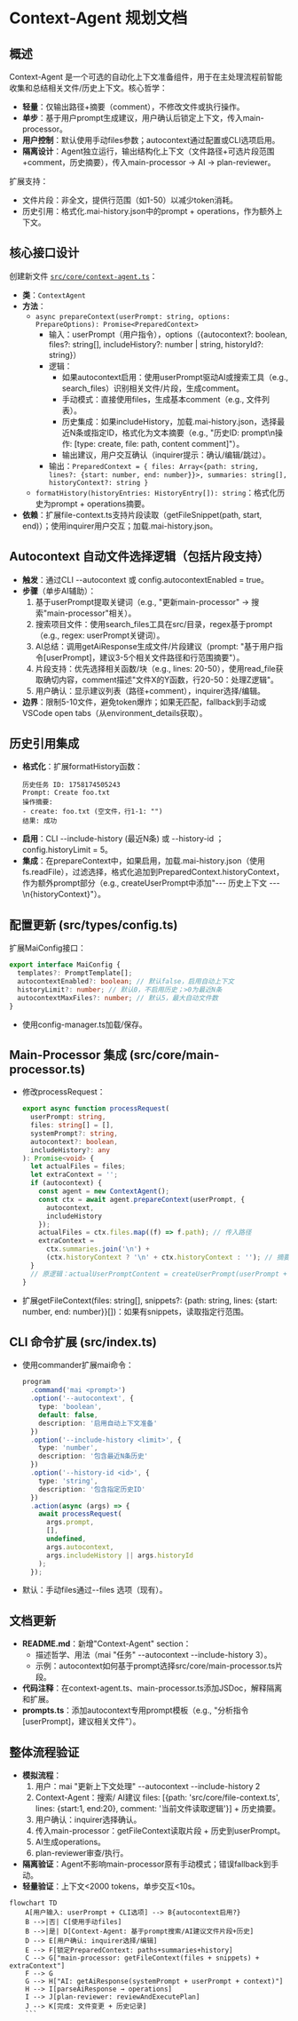 # Context-Agent 规划文档

## 概述

Context-Agent 是一个可选的自动化上下文准备组件，用于在主处理流程前智能收集和总结相关文件/历史上下文。核心哲学：

- **轻量**：仅输出路径+摘要（comment），不修改文件或执行操作。
- **单步**：基于用户prompt生成建议，用户确认后锁定上下文，传入main-processor。
- **用户控制**：默认使用手动files参数；autocontext通过配置或CLI选项启用。
- **隔离设计**：Agent独立运行，输出结构化上下文（文件路径+可选片段范围+comment，历史摘要），传入main-processor → AI → plan-reviewer。

扩展支持：

- 文件片段：非全文，提供行范围（如1-50）以减少token消耗。
- 历史引用：格式化.mai-history.json中的prompt + operations，作为额外上下文。

## 核心接口设计

创建新文件 [`src/core/context-agent.ts`](src/core/context-agent.ts)：

- **类**：`ContextAgent`
- **方法**：
  - `async prepareContext(userPrompt: string, options: PrepareOptions): Promise<PreparedContext>`
    - 输入：userPrompt（用户指令），options（{autocontext?: boolean, files?: string[], includeHistory?: number | string, historyId?: string}）
    - 逻辑：
      - 如果autocontext启用：使用userPrompt驱动AI或搜索工具（e.g., search_files）识别相关文件/片段，生成comment。
      - 手动模式：直接使用files，生成基本comment（e.g., 文件列表）。
      - 历史集成：如果includeHistory，加载.mai-history.json，选择最近N条或指定ID，格式化为文本摘要（e.g., "历史ID: prompt\n操作: [type: create, file: path, content comment]"）。
      - 输出建议，用户交互确认（inquirer提示：确认/编辑/跳过）。
    - 输出：`PreparedContext = { files: Array<{path: string, lines?: {start: number, end: number}}>, summaries: string[], historyContext?: string }`
  - `formatHistory(historyEntries: HistoryEntry[]): string`：格式化历史为prompt + operations摘要。
- **依赖**：扩展file-context.ts支持片段读取（getFileSnippet(path, start, end)）；使用inquirer用户交互；加载.mai-history.json。

## Autocontext 自动文件选择逻辑（包括片段支持）

- **触发**：通过CLI --autocontext 或 config.autocontextEnabled = true。
- **步骤**（单步AI辅助）：
  1. 基于userPrompt提取关键词（e.g., "更新main-processor" → 搜索"main-processor"相关）。
  2. 搜索项目文件：使用search_files工具在src/目录，regex基于prompt（e.g., regex: userPrompt关键词）。
  3. AI总结：调用getAiResponse生成文件/片段建议（prompt: "基于用户指令[userPrompt]，建议3-5个相关文件路径和行范围摘要"）。
  4. 片段支持：优先选择相关函数/块（e.g., lines: 20-50），使用read_file获取确切内容，comment描述"文件X的Y函数，行20-50：处理Z逻辑"。
  5. 用户确认：显示建议列表（路径+comment），inquirer选择/编辑。
- **边界**：限制5-10文件，避免token爆炸；如果无匹配，fallback到手动或VSCode open tabs（从environment_details获取）。

## 历史引用集成

- **格式化**：扩展formatHistory函数：
  ```
  历史任务 ID: 1758174505243
  Prompt: Create foo.txt
  操作摘要:
  - create: foo.txt (空文件，行1-1: "")
  结果: 成功
  ```
- **启用**：CLI --include-history <N> (最近N条) 或 --history-id <ID>；config.historyLimit = 5。
- **集成**：在prepareContext中，如果启用，加载.mai-history.json（使用fs.readFile），过滤选择，格式化追加到PreparedContext.historyContext，作为额外prompt部分（e.g., createUserPrompt中添加"--- 历史上下文 ---\n{historyContext}"）。

## 配置更新 (src/types/config.ts)

扩展MaiConfig接口：

```typescript
export interface MaiConfig {
  templates?: PromptTemplate[];
  autocontextEnabled?: boolean; // 默认false，启用自动上下文
  historyLimit?: number; // 默认0，不启用历史；>0为最近N条
  autocontextMaxFiles?: number; // 默认5，最大自动文件数
}
```

- 使用config-manager.ts加载/保存。

## Main-Processor 集成 (src/core/main-processor.ts)

- 修改processRequest：
  ```typescript
  export async function processRequest(
    userPrompt: string,
    files: string[] = [],
    systemPrompt?: string,
    autocontext?: boolean,
    includeHistory?: any
  ): Promise<void> {
    let actualFiles = files;
    let extraContext = '';
    if (autocontext) {
      const agent = new ContextAgent();
      const ctx = await agent.prepareContext(userPrompt, {
        autocontext,
        includeHistory
      });
      actualFiles = ctx.files.map((f) => f.path); // 传入路径
      extraContext =
        ctx.summaries.join('\n') +
        (ctx.historyContext ? '\n' + ctx.historyContext : ''); // 摘要到prompt
    }
    // 原逻辑：actualUserPromptContent = createUserPrompt(userPrompt + extraContext, await getFileContext(actualFiles, ctx.files));  // 扩展getFileContext支持片段
  }
  ```
- 扩展getFileContext(files: string[], snippets?: {path: string, lines: {start: number, end: number}}[])：如果有snippets，读取指定行范围。

## CLI 命令扩展 (src/index.ts)

- 使用commander扩展mai命令：
  ```typescript
  program
    .command('mai <prompt>')
    .option('--autocontext', {
      type: 'boolean',
      default: false,
      description: '启用自动上下文准备'
    })
    .option('--include-history <limit>', {
      type: 'number',
      description: '包含最近N条历史'
    })
    .option('--history-id <id>', {
      type: 'string',
      description: '包含指定历史ID'
    })
    .action(async (args) => {
      await processRequest(
        args.prompt,
        [],
        undefined,
        args.autocontext,
        args.includeHistory || args.historyId
      );
    });
  ```
- 默认：手动files通过--files <glob>选项（现有）。

## 文档更新

- **README.md**：新增"Context-Agent" section：
  - 描述哲学、用法（mai "任务" --autocontext --include-history 3）。
  - 示例：autocontext如何基于prompt选择src/core/main-processor.ts片段。
- **代码注释**：在context-agent.ts、main-processor.ts添加JSDoc，解释隔离和扩展。
- **prompts.ts**：添加autocontext专用prompt模板（e.g., "分析指令[userPrompt]，建议相关文件"）。

## 整体流程验证

- **模拟流程**：
  1. 用户：mai "更新上下文处理" --autocontext --include-history 2
  2. Context-Agent：搜索/ AI建议 files: [{path: 'src/core/file-context.ts', lines: {start:1, end:20}, comment: '当前文件读取逻辑'}] + 历史摘要。
  3. 用户确认：inquirer选择确认。
  4. 传入main-processor：getFileContext读取片段 + 历史到userPrompt。
  5. AI生成operations。
  6. plan-reviewer审查/执行。
- **隔离验证**：Agent不影响main-processor原有手动模式；错误fallback到手动。
- **轻量验证**：上下文<2000 tokens，单步交互<10s。

````mermaid
flowchart TD
    A[用户输入: userPrompt + CLI选项] --> B{autocontext启用?}
    B -->|否| C[使用手动files]
    B -->|是| D[Context-Agent: 基于prompt搜索/AI建议文件片段+历史]
    D --> E[用户确认: inquirer选择/编辑]
    E --> F[锁定PreparedContext: paths+summaries+history]
    C --> G["main-processor: getFileContext(files + snippets) + extraContext"]
    F --> G
    G --> H["AI: getAiResponse(systemPrompt + userPrompt + context)"]
    H --> I[parseAiResponse → operations]
    I --> J[plan-reviewer: reviewAndExecutePlan]
    J --> K[完成: 文件变更 + 历史记录]
    ```
````
